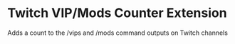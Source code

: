 # Twitch VIP/Mods Counter Extension

Adds a count to the /vips and /mods command outputs on Twitch channels
